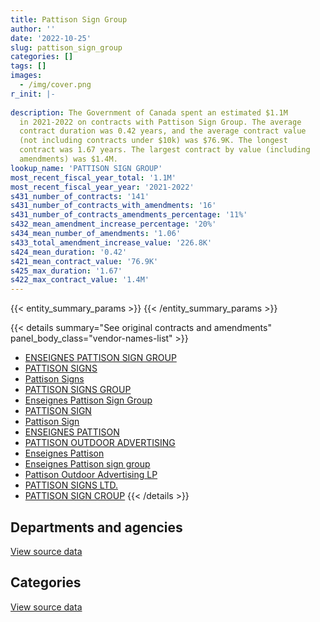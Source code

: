 ```yaml
---
title: Pattison Sign Group
author: ''
date: '2022-10-25'
slug: pattison_sign_group
categories: []
tags: []
images:
  - /img/cover.png
r_init: |-
  
description: The Government of Canada spent an estimated $1.1M
  in 2021-2022 on contracts with Pattison Sign Group. The average
  contract duration was 0.42 years, and the average contract value
  (not including contracts under $10k) was $76.9K. The longest
  contract was 1.67 years. The largest contract by value (including
  amendments) was $1.4M.
lookup_name: 'PATTISON SIGN GROUP'
most_recent_fiscal_year_total: '1.1M'
most_recent_fiscal_year_year: '2021-2022'
s431_number_of_contracts: '141'
s431_number_of_contracts_with_amendments: '16'
s431_number_of_contracts_amendments_percentage: '11%'
s432_mean_amendment_increase_percentage: '20%'
s434_mean_number_of_amendments: '1.06'
s433_total_amendment_increase_value: '226.8K'
s424_mean_duration: '0.42'
s421_mean_contract_value: '76.9K'
s425_max_duration: '1.67'
s422_max_contract_value: '1.4M'
---
```


<script src="/rmarkdown-libs/htmlwidgets/htmlwidgets.js"></script>
<link href="/rmarkdown-libs/datatables-css/datatables-crosstalk.css" rel="stylesheet" />
<script src="/rmarkdown-libs/datatables-binding/datatables.js"></script>
<script src="/rmarkdown-libs/jquery/jquery-3.6.0.min.js"></script>
<link href="/rmarkdown-libs/dt-core-bootstrap/css/dataTables.bootstrap.min.css" rel="stylesheet" />
<link href="/rmarkdown-libs/dt-core-bootstrap/css/dataTables.bootstrap.extra.css" rel="stylesheet" />
<script src="/rmarkdown-libs/dt-core-bootstrap/js/jquery.dataTables.min.js"></script>
<script src="/rmarkdown-libs/dt-core-bootstrap/js/dataTables.bootstrap.min.js"></script>
<link href="/rmarkdown-libs/crosstalk/css/crosstalk.min.css" rel="stylesheet" />
<script src="/rmarkdown-libs/crosstalk/js/crosstalk.min.js"></script>
<script src="/rmarkdown-libs/htmlwidgets/htmlwidgets.js"></script>
<link href="/rmarkdown-libs/datatables-css/datatables-crosstalk.css" rel="stylesheet" />
<script src="/rmarkdown-libs/datatables-binding/datatables.js"></script>
<script src="/rmarkdown-libs/jquery/jquery-3.6.0.min.js"></script>
<link href="/rmarkdown-libs/dt-core-bootstrap/css/dataTables.bootstrap.min.css" rel="stylesheet" />
<link href="/rmarkdown-libs/dt-core-bootstrap/css/dataTables.bootstrap.extra.css" rel="stylesheet" />
<script src="/rmarkdown-libs/dt-core-bootstrap/js/jquery.dataTables.min.js"></script>
<script src="/rmarkdown-libs/dt-core-bootstrap/js/dataTables.bootstrap.min.js"></script>
<link href="/rmarkdown-libs/crosstalk/css/crosstalk.min.css" rel="stylesheet" />
<script src="/rmarkdown-libs/crosstalk/js/crosstalk.min.js"></script>

{{< entity_summary_params >}}
{{< /entity_summary_params >}}

{{< details summary="See original contracts and amendments" panel_body_class="vendor-names-list" >}}
- [ENSEIGNES PATTISON SIGN GROUP](https://search.open.canada.ca/en/ct/?sort=contract_value_f%20desc&page=1&search_text=%22ENSEIGNES%20PATTISON%20SIGN%20GROUP%22)
- [PATTISON SIGNS](https://search.open.canada.ca/en/ct/?sort=contract_value_f%20desc&page=1&search_text=%22PATTISON%20SIGNS%22)
- [Pattison Signs](https://search.open.canada.ca/en/ct/?sort=contract_value_f%20desc&page=1&search_text=%22Pattison%20Signs%22)
- [PATTISON SIGNS GROUP](https://search.open.canada.ca/en/ct/?sort=contract_value_f%20desc&page=1&search_text=%22PATTISON%20SIGNS%20GROUP%22)
- [Enseignes Pattison Sign Group](https://search.open.canada.ca/en/ct/?sort=contract_value_f%20desc&page=1&search_text=%22Enseignes%20Pattison%20Sign%20Group%22)
- [PATTISON SIGN](https://search.open.canada.ca/en/ct/?sort=contract_value_f%20desc&page=1&search_text=%22PATTISON%20SIGN%22)
- [Pattison Sign](https://search.open.canada.ca/en/ct/?sort=contract_value_f%20desc&page=1&search_text=%22Pattison%20Sign%22)
- [ENSEIGNES PATTISON](https://search.open.canada.ca/en/ct/?sort=contract_value_f%20desc&page=1&search_text=%22ENSEIGNES%20PATTISON%22)
- [PATTISON OUTDOOR ADVERTISING](https://search.open.canada.ca/en/ct/?sort=contract_value_f%20desc&page=1&search_text=%22PATTISON%20OUTDOOR%20ADVERTISING%22)
- [Enseignes Pattison](https://search.open.canada.ca/en/ct/?sort=contract_value_f%20desc&page=1&search_text=%22Enseignes%20Pattison%22)
- [Enseignes Pattison sign group](https://search.open.canada.ca/en/ct/?sort=contract_value_f%20desc&page=1&search_text=%22Enseignes%20Pattison%20sign%20group%22)
- [Pattison Outdoor Advertising LP](https://search.open.canada.ca/en/ct/?sort=contract_value_f%20desc&page=1&search_text=%22Pattison%20Outdoor%20Advertising%20LP%22)
- [PATTISON SIGNS LTD.](https://search.open.canada.ca/en/ct/?sort=contract_value_f%20desc&page=1&search_text=%22PATTISON%20SIGNS%20LTD.%22)
- [PATTISON SIGN CROUP](https://search.open.canada.ca/en/ct/?sort=contract_value_f%20desc&page=1&search_text=%22PATTISON%20SIGN%20CROUP%22)
{{< /details >}}

## Departments and agencies

<div id="htmlwidget-1" style="width:100%;height:auto;" class="datatables html-widget"></div>
<script type="application/json" data-for="htmlwidget-1">{"x":{"style":"bootstrap","filter":"none","vertical":false,"data":[["<a href=\"/departments/aafc-aac/\">Agriculture and Agri-Food Canada<\/a>","<a href=\"/departments/cas-satj/\">Courts Administration Service<\/a>","<a href=\"/departments/cbsa-asfc/\">Canada Border Services Agency<\/a>","<a href=\"/departments/cic/\">Immigration, Refugees and Citizenship Canada<\/a>","<a href=\"/departments/cra-arc/\">Canada Revenue Agency<\/a>","<a href=\"/departments/csc-scc/\">Correctional Service of Canada<\/a>","<a href=\"/departments/dfo-mpo/\">Fisheries and Oceans Canada<\/a>","<a href=\"/departments/dnd-mdn/\">National Defence<\/a>","<a href=\"/departments/esdc-edsc/\">Employment and Social Development Canada<\/a>","<a href=\"/departments/ic/\">Innovation, Science and Economic Development Canada<\/a>","<a href=\"/departments/nrc-cnrc/\">National Research Council Canada<\/a>","<a href=\"/departments/osgg-bsgg/\">Office of the Secretary to the Governor General<\/a>","<a href=\"/departments/pc/\">Parks Canada<\/a>","<a href=\"/departments/phac-aspc/\">Public Health Agency of Canada<\/a>","<a href=\"/departments/ppsc-sppc/\">Public Prosecution Service of Canada<\/a>","<a href=\"/departments/rcmp-grc/\">Royal Canadian Mounted Police<\/a>","<a href=\"/departments/tc/\">Transport Canada<\/a>"],[null,null,1306742.87,null,null,40710.96,17246.25,119830.54,null,null,null,27685,1297821.77,4138.08,null,63648.29,null],[44253.65,11300,124281.34,null,null,null,42592.21,19771.81,10305.74,null,null,26040.85,884254.57,11285.67,null,87609.04,null],[null,null,595550.4,45207.13,65626.57,null,12713.72,null,322684.39,13057.97,null,null,98065.34,null,23641.65,107887.04,12501.81],[null,null,850176.2,null,null,null,77617.74,null,26261.48,null,13361.53,null,59850.43,null,null,23097.45,36769.38]],"container":"<table class=\"table table-striped table-hover row-border order-column display\">\n  <thead>\n    <tr>\n      <th>Department<\/th>\n      <th>2018-2019<\/th>\n      <th>2019-2020<\/th>\n      <th>2020-2021<\/th>\n      <th>2021-2022<\/th>\n    <\/tr>\n  <\/thead>\n<\/table>","options":{"order":[[4,"desc"]],"pageLength":10,"autoWidth":true,"columnDefs":[{"targets":1,"render":"function(data, type, row, meta) {\n    return type !== 'display' ? data : DTWidget.formatCurrency(data, \"$\", 2, 3, \",\", \".\", true, null);\n  }"},{"targets":2,"render":"function(data, type, row, meta) {\n    return type !== 'display' ? data : DTWidget.formatCurrency(data, \"$\", 2, 3, \",\", \".\", true, null);\n  }"},{"targets":3,"render":"function(data, type, row, meta) {\n    return type !== 'display' ? data : DTWidget.formatCurrency(data, \"$\", 2, 3, \",\", \".\", true, null);\n  }"},{"targets":4,"render":"function(data, type, row, meta) {\n    return type !== 'display' ? data : DTWidget.formatCurrency(data, \"$\", 2, 3, \",\", \".\", true, null);\n  }"},{"width":"16%","targets":[1,2,3,4]},{"className":"dt-right","targets":[1,2,3,4]}],"orderClasses":false}},"evals":["options.columnDefs.0.render","options.columnDefs.1.render","options.columnDefs.2.render","options.columnDefs.3.render"],"jsHooks":[]}</script>
<p class="text-right">
<a href="https://github.com/GoC-Spending/contracts-data/tree/main/data/out/vendors/pattison_sign_group/summary_by_fiscal_year_by_department.csv" class="source-data-link btn btn-link">View source data</a>
</p>

## Categories

<div id="htmlwidget-2" style="width:100%;height:auto;" class="datatables html-widget"></div>
<script type="application/json" data-for="htmlwidget-2">{"x":{"style":"bootstrap","filter":"none","vertical":false,"data":[["<a href=\"/categories/other/\">(Other)<\/a>","<a href=\"/categories/facilities_and_construction/\">Facilities and construction<\/a>","<a href=\"/categories/office_management/\">Office management<\/a>","<a href=\"/categories/defence/\">Defence<\/a>","<a href=\"/categories/professional_services/\">Professional services<\/a>","<a href=\"/categories/information_technology/\">Information technology<\/a>","<a href=\"/categories/transportation_and_logistics/\">Transportation and logistics<\/a>","<a href=\"/categories/industrial_products_and_services/\">Industrial products and services<\/a>"],[null,1201126.77,null,18396.77,50270.43,136901.12,20226.32,1450902.35],[null,227398.61,43402.39,null,38864.55,11679.95,null,940349.38],[null,647102.16,282407.98,null,162238.25,null,42924.87,162262.75],[357942.15,389917,35575.07,null,181290.96,null,null,122409.03]],"container":"<table class=\"table table-striped table-hover row-border order-column display\">\n  <thead>\n    <tr>\n      <th>Category<\/th>\n      <th>2018-2019<\/th>\n      <th>2019-2020<\/th>\n      <th>2020-2021<\/th>\n      <th>2021-2022<\/th>\n    <\/tr>\n  <\/thead>\n<\/table>","options":{"order":[[4,"desc"]],"dom":"t","pageLength":30,"autoWidth":true,"columnDefs":[{"targets":1,"render":"function(data, type, row, meta) {\n    return type !== 'display' ? data : DTWidget.formatCurrency(data, \"$\", 2, 3, \",\", \".\", true, null);\n  }"},{"targets":2,"render":"function(data, type, row, meta) {\n    return type !== 'display' ? data : DTWidget.formatCurrency(data, \"$\", 2, 3, \",\", \".\", true, null);\n  }"},{"targets":3,"render":"function(data, type, row, meta) {\n    return type !== 'display' ? data : DTWidget.formatCurrency(data, \"$\", 2, 3, \",\", \".\", true, null);\n  }"},{"targets":4,"render":"function(data, type, row, meta) {\n    return type !== 'display' ? data : DTWidget.formatCurrency(data, \"$\", 2, 3, \",\", \".\", true, null);\n  }"},{"width":"16%","targets":[1,2,3,4]},{"className":"dt-right","targets":[1,2,3,4]}],"orderClasses":false,"lengthMenu":[10,25,30,50,100]}},"evals":["options.columnDefs.0.render","options.columnDefs.1.render","options.columnDefs.2.render","options.columnDefs.3.render"],"jsHooks":[]}</script>
<p class="text-right">
<a href="https://github.com/GoC-Spending/contracts-data/tree/main/data/out/vendors/pattison_sign_group/summary_by_fiscal_year_by_category.csv" class="source-data-link btn btn-link">View source data</a>
</p>
